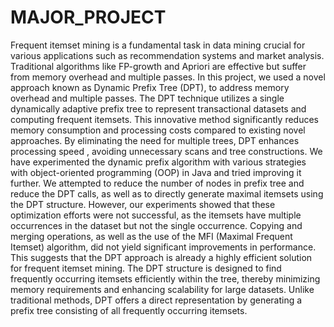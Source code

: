 # MAJOR_PROJECT
Frequent itemset mining is a fundamental task in data mining crucial for various applications such as recommendation systems and market analysis. Traditional algorithms like FP-growth and Apriori are effective but suffer from  memory overhead and multiple passes. In this project, we used a novel approach known as Dynamic Prefix Tree (DPT), to address memory overhead and multiple passes. The DPT technique utilizes a single dynamically adaptive prefix tree to represent transactional datasets and computing frequent itemsets. This innovative method significantly reduces memory consumption and processing costs compared to existing novel approaches. By eliminating the need for multiple trees, DPT enhances processing speed , avoiding unnecessary scans and  tree constructions.
We have experimented the dynamic prefix algorithm with various strategies with object-oriented programming (OOP) in Java and tried improving it further. We attempted to reduce the number of nodes in prefix tree and reduce the DPT calls, as well as to directly generate maximal itemsets using the DPT structure. However, our experiments showed that these optimization efforts were not successful, as the itemsets have multiple occurrences in the dataset but not the single occurrence. Copying and merging operations, as well as the use of the MFI (Maximal Frequent Itemset) algorithm, did not yield significant improvements in performance. This suggests that the DPT approach is already a highly efficient solution for frequent itemset mining. The DPT structure is designed to find frequently occurring itemsets efficiently within the tree, thereby minimizing memory requirements and enhancing scalability for large datasets. Unlike traditional methods, DPT offers a direct representation by generating a prefix tree consisting of all frequently occurring itemsets. 
